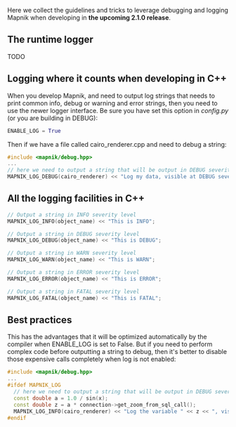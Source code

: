 Here we collect the guidelines and tricks to leverage debugging and logging Mapnik when developing in **the upcoming 2.1.0 release**.

## The runtime logger
TODO

## Logging where it counts when developing in C++
When you develop Mapnik, and need to output log strings that needs to print common info, debug or warning and error strings, then you need to use the newer logger interface. Be sure you have set this option in _config.py_ (or you are building in DEBUG):

```python
ENABLE_LOG = True
```

Then if we have a file called cairo_renderer.cpp and need to debug a string:

```cpp
#include <mapnik/debug.hpp>
...
// here we need to output a string that will be output in DEBUG severity level:
MAPNIK_LOG_DEBUG(cairo_renderer) << "Log my data, visible at DEBUG severity level";
```

## All the logging facilities in C++

```cpp
// Output a string in INFO severity level
MAPNIK_LOG_INFO(object_name) << "This is INFO";

// Output a string in DEBUG severity level
MAPNIK_LOG_DEBUG(object_name) << "This is DEBUG";

// Output a string in WARN severity level
MAPNIK_LOG_WARN(object_name) << "This is WARN";

// Output a string in ERROR severity level
MAPNIK_LOG_ERROR(object_name) << "This is ERROR";

// Output a string in FATAL severity level
MAPNIK_LOG_FATAL(object_name) << "This is FATAL";
```

## Best practices
This has the advantages that it will be optimized automatically by the compiler when ENABLE_LOG is set to False.
But if you need to perform complex code before outputting a string to debug, then it's better to disable those expensive calls completely when log is not enabled:

```cpp
#include <mapnik/debug.hpp>
...
#ifdef MAPNIK_LOG
  // here we need to output a string that will be output in DEBUG severity level:
  const double a = 1.0 / sin(x);
  const double z = a * connection->get_zoom_from_sql_call();
  MAPNIK_LOG_INFO(cairo_renderer) << "Log the variable " << z << ", visible at INFO severity level";
#endif
```